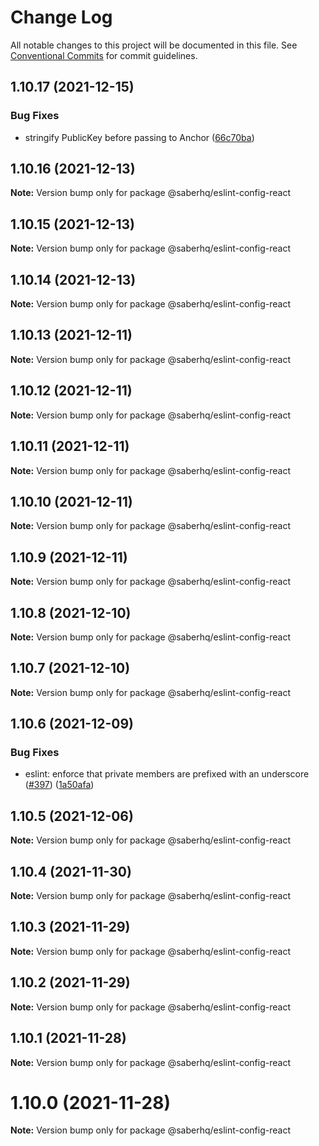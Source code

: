 # Change Log

All notable changes to this project will be documented in this file.
See [Conventional Commits](https://conventionalcommits.org) for commit guidelines.

## 1.10.17 (2021-12-15)


### Bug Fixes

* stringify PublicKey before passing to Anchor ([66c70ba](https://github.com/saber-hq/saber-common/commit/66c70ba0c6fd88e9eb8a9361ce31c6c157d2f37d))





## 1.10.16 (2021-12-13)

**Note:** Version bump only for package @saberhq/eslint-config-react





## 1.10.15 (2021-12-13)

**Note:** Version bump only for package @saberhq/eslint-config-react





## 1.10.14 (2021-12-13)

**Note:** Version bump only for package @saberhq/eslint-config-react





## 1.10.13 (2021-12-11)

**Note:** Version bump only for package @saberhq/eslint-config-react





## 1.10.12 (2021-12-11)

**Note:** Version bump only for package @saberhq/eslint-config-react





## 1.10.11 (2021-12-11)

**Note:** Version bump only for package @saberhq/eslint-config-react





## 1.10.10 (2021-12-11)

**Note:** Version bump only for package @saberhq/eslint-config-react





## 1.10.9 (2021-12-11)

**Note:** Version bump only for package @saberhq/eslint-config-react





## 1.10.8 (2021-12-10)

**Note:** Version bump only for package @saberhq/eslint-config-react





## 1.10.7 (2021-12-10)

**Note:** Version bump only for package @saberhq/eslint-config-react





## 1.10.6 (2021-12-09)


### Bug Fixes

* eslint: enforce that private members are prefixed with an underscore ([#397](https://github.com/saber-hq/saber-common/issues/397)) ([1a50afa](https://github.com/saber-hq/saber-common/commit/1a50afaf13cb4389ba009fd4bdf206a4db2cad93))





## 1.10.5 (2021-12-06)

**Note:** Version bump only for package @saberhq/eslint-config-react





## 1.10.4 (2021-11-30)

**Note:** Version bump only for package @saberhq/eslint-config-react





## 1.10.3 (2021-11-29)

**Note:** Version bump only for package @saberhq/eslint-config-react





## 1.10.2 (2021-11-29)

**Note:** Version bump only for package @saberhq/eslint-config-react





## 1.10.1 (2021-11-28)

**Note:** Version bump only for package @saberhq/eslint-config-react





# 1.10.0 (2021-11-28)

**Note:** Version bump only for package @saberhq/eslint-config-react
